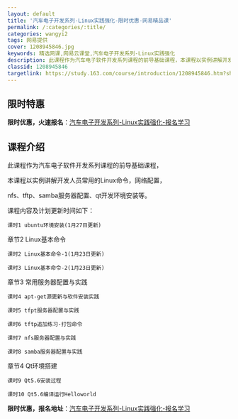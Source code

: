 ```yaml
---
layout: default
title: '汽车电子开发系列-Linux实践强化-限时优惠-网易精品课'
permalink: /:categories/:title/
categories: wangyi2
tags: 网易提供
cover: 1208945846.jpg
keywords: 精选网课,网易云课堂,汽车电子开发系列-Linux实践强化
description: 此课程作为汽车电子软件开发系列课程的前导基础课程，本课程以实例讲解开发人员常用的Linux命令，网络配置，nfs、tft
classid: 1208945846
targetlink: https://study.163.com/course/introduction/1208945846.htm?share=1&shareId=1025206652&utm_campaign=share&utm_medium=iphoneShare&utm_source=&utm_u=1025206652
---
```


## 限时特惠

**限时优惠，火速报名**：[汽车电子开发系列-Linux实践强化-报名学习](https://study.163.com/course/introduction/1208945846.htm?share=1&shareId=1025206652&utm_campaign=share&utm_medium=iphoneShare&utm_source=&utm_u=1025206652)

## 课程介绍

此课程作为汽车电子软件开发系列课程的前导基础课程，

本课程以实例讲解开发人员常用的Linux命令，网络配置，

nfs、tftp、samba服务器配置、qt开发环境安装等。

课程内容及计划更新时间如下：

    课时1 ubuntu环境安装(1月27日更新)

章节2 Linux基本命令

    课时2 Linux基本命令-1(1月23日更新)

    课时3 Linux基本命令-2(1月23日更新)

章节3 常用服务器配置与实践

    课时4 apt-get源更新与软件安装实践

    课时5 tfpt服务器配置与实践

    课时6 tftp追加练习-打包命令  

    课时7 nfs服务器配置与实践

    课时8 samba服务器配置与实践

章节4 Qt环境搭建

    课时9 Qt5.6安装过程

    课时10 Qt5.6编译运行Helloworld

**限时优惠，报名地址**：[汽车电子开发系列-Linux实践强化-报名学习](https://study.163.com/course/introduction/1208945846.htm?share=1&shareId=1025206652&utm_campaign=share&utm_medium=iphoneShare&utm_source=&utm_u=1025206652)

